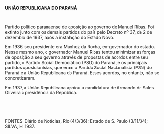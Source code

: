 **UNIÃO REPUBLICANA DO PARANÁ**

 

Partido político paranaense de oposição ao governo de Manuel Ribas. Foi
extinto junto com os demais partidos do país pelo Decreto nº 37, de 2 de
dezembro de 1937, após a instalação do Estado Novo.

Em 1936, seu presidente era Munhoz da Rocha, ex-governador do estado.
Nesse mesmo ano, o governador Manuel Ribas tentou minimizar as forças de
oposição a seu governo através de propostas de acordos entre seu
partido, o Partido Social Democrático (PSD) do Paraná, e os principais
partidos oposicionistas, que eram o Partido Social Nacionalista (PSN) do
Paraná e a União Republicana do Paraná. Esses acordos, no entanto, não
se concretizaram.

Em 1937, a União Republicana apoiou a candidatura de Armando de Sales
Oliveira à presidência da República.

 

 

FONTES: Diário de Notícias, Rio (4/3/36): Estado de S. Paulo (3/11/34);
SILVA, H. 1937.

 
